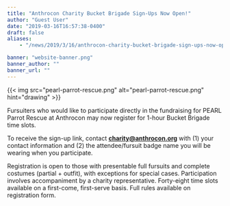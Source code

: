 ```yaml
---
title: "Anthrocon Charity Bucket Brigade Sign-Ups Now Open!"
author: "Guest User"
date: "2019-03-16T16:57:38-0400"
draft: false
aliases:
    - "/news/2019/3/16/anthrocon-charity-bucket-brigade-sign-ups-now-open"

banner: "website-banner.png"
banner_author: ""
banner_url: ""
---
```


{{< img src="pearl-parrot-rescue.png" alt="pearl-parrot-rescue.png" hint="drawing" >}}

Fursuiters who would like to participate directly in the fundraising for PEARL Parrot Rescue at Anthrocon may now register for 1-hour Bucket Brigade time slots.

To receive the sign-up link, contact **charity@anthrocon.org** with (1) your contact information and (2) the attendee/fursuit badge name you will be wearing when you participate.

Registration is open to those with presentable full fursuits and complete costumes (partial + outfit), with exceptions for special cases.  Participation involves accompaniment by a charity representative.  Forty-eight time slots available on a first-come, first-serve basis.  Full rules available on registration form.
